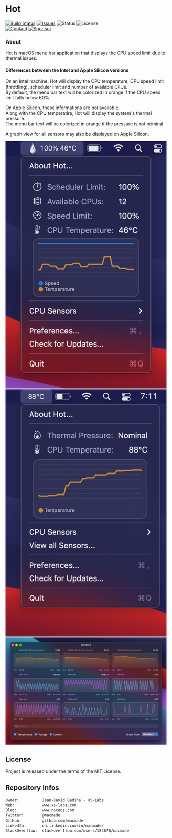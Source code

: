 Hot
===

[![Build Status](https://img.shields.io/github/workflow/status/macmade/Hot/ci-mac?label=macOS&logo=apple)](https://github.com/macmade/Hot/actions/workflows/ci-mac.yaml)
[![Issues](http://img.shields.io/github/issues/macmade/Hot.svg?logo=github)](https://github.com/macmade/Hot/issues)
![Status](https://img.shields.io/badge/status-active-brightgreen.svg?logo=git)
![License](https://img.shields.io/badge/license-mit-brightgreen.svg?logo=open-source-initiative)  
[![Contact](https://img.shields.io/badge/follow-@macmade-blue.svg?logo=twitter&style=social)](https://twitter.com/macmade)
[![Sponsor](https://img.shields.io/badge/sponsor-macmade-pink.svg?logo=github-sponsors&style=social)](https://github.com/sponsors/macmade)

### About

Hot is macOS menu bar application that displays the CPU speed limit due to thermal issues.

#### Differences between the Intel and Apple Silicon versions

On an Intel machine, Hot will display the CPU temperature, CPU speed limit (throttling), scheduler limit and number of available CPUs.  
By default, the menu bar text will be colorized in orange if the CPU speed limit falls below 60%.

On Apple Silicon, these informations are not available.  
Along with the CPU temperatire, Hot will display the system's thermal pressure.  
The menu bar text will be colorized in orange if the pressure is not nominal.

A graph view for all sensors may also be displayed on Apple Silicon.

![Intel Menu](Assets/menu.png "Intel Menu")
![Apple Silicon Menu](Assets/menu-arm.png "Apple Silicon Menu")
![Sensors](Assets/sensors.png "Sensors")

License
-------

Project is released under the terms of the MIT License.

Repository Infos
----------------

    Owner:          Jean-David Gadina - XS-Labs
    Web:            www.xs-labs.com
    Blog:           www.noxeos.com
    Twitter:        @macmade
    GitHub:         github.com/macmade
    LinkedIn:       ch.linkedin.com/in/macmade/
    StackOverflow:  stackoverflow.com/users/182676/macmade
